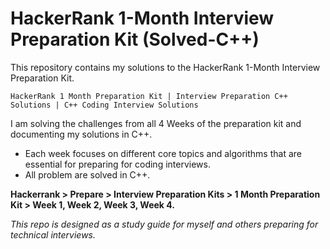 # HackerRank 1-Month Interview Preparation Kit (Solved-C++)

This repository contains my solutions to the HackerRank 1-Month Interview Preparation Kit. 

 ```HackerRank 1 Month Preparation Kit | Interview Preparation C++ Solutions | C++ Coding Interview Solutions```


I am solving the challenges from all 4 Weeks of the preparation kit and documenting my solutions in C++.
- Each week focuses on different core topics and algorithms that are essential for preparing for coding interviews.
- All problem are solved in C++. 

**Hackerrank > Prepare > Interview Preparation Kits > 1 Month Preparation Kit > Week 1, Week 2, Week 3, Week 4.**

*This repo is designed as a study guide for myself and others preparing for technical interviews.*
